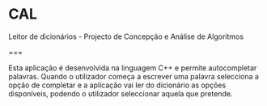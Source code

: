 CAL
===

Leitor de dicionários - Projecto de Concepção e Análise de Algoritmos

===

Esta aplicação é desenvolvida na linguagem C++ e permite autocompletar palavras.
Quando o utilizador começa a escrever uma palavra selecciona a opção de completar e a aplicação vai ler do dicionário as opções disponíveis, podendo o utilizador seleccionar aquela que pretende.
